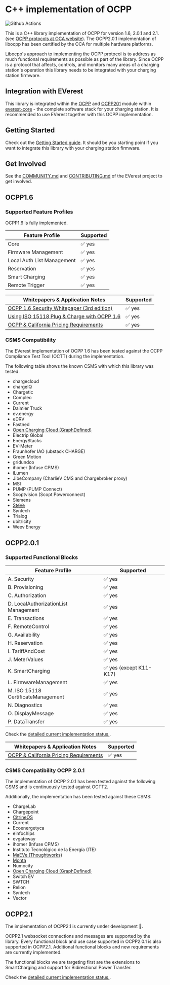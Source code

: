 # C++ implementation of OCPP

![Github Actions](https://github.com/EVerest/libocpp/actions/workflows/build_and_test.yaml/badge.svg)

This is a C++ library implementation of OCPP for version 1.6, 2.0.1 and 2.1.
(see [OCPP protocols at OCA website](https://openchargealliance.org/protocols/open-charge-point-protocol/)).
The OCPP2.0.1 implementation of libocpp has been certified by the OCA for multiple hardware platforms.

Libocpp's approach to implementing the  OCPP protocol is to address as much functional requirements as possible as part of the library.
Since OCPP is a protocol that affects, controls, and monitors many areas of a charging station's operation this library needs to be
integrated with your charging station firmware.

## Integration with EVerest

This library is integrated within the [OCPP](https://github.com/EVerest/everest-core/tree/main/modules/OCPP) and [OCPP201](https://github.com/EVerest/everest-core/tree/main/modules/OCPP201)
module within [everest-core](https://github.com/EVerest/everest-core) - the complete software stack for your charging station. It is recommended to use EVerest together with this OCPP implementation.

## Getting Started

Check out the [Getting Started guide](doc/common/getting_started.md). It should be you starting point if you want to integrate this library with your charging station firmware.

## Get Involved

See the [COMMUNITY.md](https://github.com/EVerest/EVerest/blob/main/COMMUNITY.md) and [CONTRIBUTING.md](https://github.com/EVerest/EVerest/blob/main/CONTRIBUTING.md) of the EVerest project to get involved.

## OCPP1.6

### Supported Feature Profiles

OCPP1.6 is fully implemented.

| Feature Profile            | Supported                 |
| -------------------------- | ------------------------- |
| Core                       | ✅ yes    |
| Firmware Management        | ✅ yes    |
| Local Auth List Management | ✅ yes    |
| Reservation                | ✅ yes    |
| Smart Charging             | ✅ yes    |
| Remote Trigger             | ✅ yes    |

| Whitepapers & Application Notes                                                                                                                              | Supported              |
| ----------------------------------------------------------------------------------------------------------------------------------------- | ---------------------- |
| [OCPP 1.6 Security Whitepaper (3rd edition)](https://openchargealliance.org/wp-content/uploads/2023/11/OCPP-1.6-security-whitepaper-edition-3-2.zip) | ✅ yes |
| [Using ISO 15118 Plug & Charge with OCPP 1.6](https://openchargealliance.org/wp-content/uploads/2023/11/ocpp_1_6_ISO_15118_v10.pdf)                | ✅ yes                    |
| [OCPP & California Pricing Requirements](https://openchargealliance.org/wp-content/uploads/2024/09/ocpp_and_dms_evse_regulation-v3.1.pdf)          | ✅ yes |

### CSMS Compatibility

The EVerest implementation of OCPP 1.6 has been tested against the
OCPP Compliance Test Tool (OCTT) during the implementation.

The following table shows the known CSMS with which this library was tested.

- chargecloud
- chargeIQ
- Chargetic
- Compleo
- Current
- Daimler Truck
- ev.energy
- eDRV
- Fastned
- [Open Charging Cloud (GraphDefined)](https://github.com/OpenChargingCloud/WWCP_OCPP)
- Electrip Global
- EnergyStacks
- EV-Meter
- Fraunhofer IAO (ubstack CHARGE)
- Green Motion
- gridundco
- ihomer (Infuse CPMS)
- iLumen
- JibeCompany (CharlieV CMS and Chargebroker proxy)
- MSI
- PUMP (PUMP Connect)
- Scoptvision (Scopt Powerconnect)
- Siemens
- [SteVe](https://github.com/steve-community/steve)
- Syntech
- Trialog
- ubitricity
- Weev Energy

## OCPP2.0.1

### Supported Functional Blocks

| Feature Profile                      | Supported                 |
| -------------------------------------| ------------------------- |
| A. Security                          | ✅ yes  |
| B. Provisioning                      | ✅ yes  |
| C. Authorization                     | ✅ yes  |
| D. LocalAuthorizationList Management | ✅ yes  |
| E. Transactions                      | ✅ yes  |
| F. RemoteControl                     | ✅ yes  |
| G. Availability                      | ✅ yes  |
| H. Reservation                       | ✅ yes                      |
| I. TariffAndCost                     | ✅ yes  |
| J. MeterValues                       | ✅ yes  |
| K. SmartCharging                     | ✅ yes (except K11-K17)                       |
| L. FirmwareManagement                | ✅ yes  |
| M. ISO 15118 CertificateManagement   | ✅ yes  |
| N. Diagnostics                       | ✅ yes  |
| O. DisplayMessage                    | ✅ yes  |
| P. DataTransfer                      | ✅ yes  |

Check the [detailed current implementation status.](doc/v2/ocpp_2x_status.md).

| Whitepapers & Application Notes                                                                                                                              | Supported              |
| ----------------------------------------------------------------------------------------------------------------------------------------- | ---------------------- |
| [OCPP & California Pricing Requirements](https://openchargealliance.org/wp-content/uploads/2024/09/ocpp_and_dms_evse_regulation-v3.1.pdf)          | ✅ yes                  |

### CSMS Compatibility OCPP 2.0.1

The implementation of OCPP 2.0.1 has been tested against the following CSMS and is continuously tested against OCTT2.

Additionally, the implementation has been tested against these CSMS:

- ChargeLab
- Chargepoint
- [CitrineOS](https://lfenergy.org/projects/citrineos/)
- Current
- Ecoenergetyca
- einfochips
- evgateway
- ihomer (Infuse CPMS)
- Instituto Tecnológico de la Energía (ITE)
- [MaEVe (Thoughtworks)](https://github.com/thoughtworks/maeve-csms)
- [Monta](https://monta.com)
- Numocity
- [Open Charging Cloud (GraphDefined)](https://github.com/OpenChargingCloud/WWCP_OCPP)
- Switch EV
- SWTCH
- Relion
- Syntech
- Vector

## OCPP2.1

The implementation of OCPP2.1 is currently under development 🔧.

OCPP2.1 websocket connections and messages are supported by the library. Every functional block and use case supported in OCPP2.0.1 is also supported in OCPP2.1. Additional functional blocks and new requirements are currently
implemented.

The functional blocks we are targeting first are the extensions to SmartCharging and support for Bidirectional Power Transfer.

Check the [detailed current implementation status.](doc/v2/ocpp_2x_status.md).
